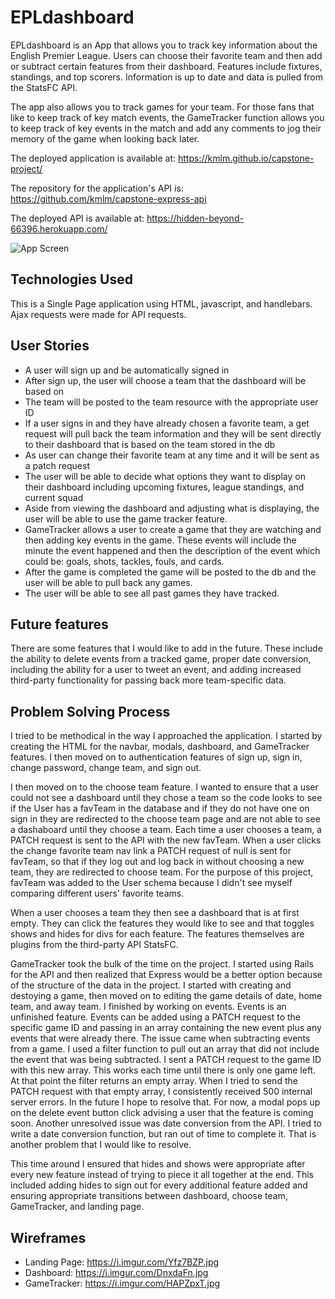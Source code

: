 
# EPLdashboard

EPLdashboard is an App that allows you to track key information about the English Premier League. Users can choose their favorite team and then add or subtract certain features from their dashboard. Features include fixtures, standings, and top scorers. Information is up to date and data is pulled from the StatsFC API.

The app also allows you to track games for your team. For those fans that like to keep track of key match events, the GameTracker function allows you to keep track of key events in the match and add any comments to jog their memory of the game when looking back later.

The deployed application is available at: https://kmlm.github.io/capstone-project/

The repository for the application's API is: https://github.com/kmlm/capstone-express-api

The deployed API is available at: https://hidden-beyond-66396.herokuapp.com/


![App Screen](https://i.imgur.com/YOyUenF.jpg)

## Technologies Used

This is a Single Page application using HTML, javascript, and handlebars. Ajax requests were made for API requests.


## User Stories

- A user will sign up and be automatically signed in
- After sign up, the user will choose a team that the dashboard will be based on
- The team will be posted to the team resource with the appropriate user ID
- If a user signs in and they have already chosen a favorite team, a get request will pull back the team information and they will be sent directly to their dashboard that is based on the team stored in the db
- As user can change their favorite team at any time and it will be sent as a patch request
- The user will be able to decide what options they want to display on their dashboard including upcoming fixtures, league standings, and current squad
- Aside from viewing the dashboard and adjusting what is displaying, the user will be able to use the game tracker feature.
- GameTracker allows a user to create a game that they are watching and then adding key events in the game. These events will include the minute the event happened and then the description of the event which could be: goals, shots, tackles, fouls, and cards.
- After the game is completed the game will be posted to the db and the user will be able to pull back any games.
- The user will be able to see all past games they have tracked.

## Future features

There are some features that I would like to add in the future. These include the ability to delete events from a tracked game, proper date conversion, including the ability for a user to tweet an event, and adding increased third-party functionality for passing back more team-specific data.

## Problem Solving Process

I tried to be methodical in the way I approached the application. I started by creating the HTML for the navbar, modals, dashboard, and GameTracker features. I then moved on to authentication features of sign up, sign in, change password, change team, and sign out.

I then moved on to the choose team feature. I wanted to ensure that a user could not see a dashboard until they chose a team so the code looks to see if the User has a favTeam in the database and if they do not have one on sign in they are redirected to the choose team page and are not able to see a dashaboard until they choose a team. Each time a user chooses a team, a PATCH request is sent to the API with the new favTeam. When a user clicks the change favorite team nav link a PATCH request of null is sent for favTeam, so that if they log out and log back in without choosing a new team, they are redirected to choose team. For the purpose of this project, favTeam was added to the User schema because I didn't see myself comparing different users' favorite teams.

When a user chooses a team they then see a dashboard that is at first empty. They can click the features they would like to see and that toggles shows and hides for divs for each feature. The features themselves are plugins from the third-party API StatsFC.

GameTracker took the bulk of the time on the project. I started using Rails for the API and then realized that Express would be a better option because of the structure of the data in the project. I started with creating and destoying a game, then moved on to editing the game details of date, home team, and away team. I finished by working on events. Events is an unfinished feature. Events can be added using a PATCH request to the specific game ID and passing in an array containing the new event plus any events that were already there. The issue came when subtracting events from a game. I used a filter function to pull out an array that did not include the event that was being subtracted. I sent a PATCH request to the game ID with this new array. This works each time until there is only one game left. At that point the filter returns an empty array. When I tried to send the PATCH request with that empty array, I consistently received 500 internal server errors. In the future I hope to resolve that. For now, a modal pops up on the delete event button click advising a user that the feature is coming soon. Another unresolved issue was date conversion from the API. I tried to write a date conversion function, but ran out of time to complete it. That is another problem that I would like to resolve.

This time around I ensured that hides and shows were appropriate after every new feature instead of trying to piece it all together at the end. This included adding hides to sign out for every additional feature added and ensuring appropriate transitions between dashboard, choose team, GameTracker, and landing page.

## Wireframes

- Landing Page: https://i.imgur.com/Yfz7BZP.jpg
- Dashboard: https://i.imgur.com/DnxdaFn.jpg
- GameTracker: https://i.imgur.com/HAPZpxT.jpg
